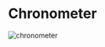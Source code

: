 # Chronometer
![chronometer](https://user-images.githubusercontent.com/18543478/31862763-13e24a20-b709-11e7-8802-7303fabfeb1d.png)
